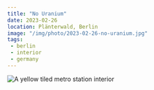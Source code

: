 ```yaml
---
title: "No Uranium"
date: 2023-02-26
location: Plänterwald, Berlin
image: "/img/photo/2023-02-26-no-uranium.jpg"
tags:
 - berlin
 - interior
 - germany
---
```


![A yellow tiled metro station interior](/img/photo/2023-02-26-no-uranium.jpg)
